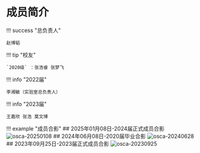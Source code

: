 # 成员简介

!!! success "总负责人"
    
    赵博韬

!!! tip  "校友"

    `2020级` ：张浩睿 张梦飞

!!! info "2022届"
    
    李湘敏（实验室总负责人）

!!! info "2023届"

    王嘉欣 张浩 莫文博

!!! example "成员合影"
    ## 2025年01月08日-2024届正式成员合影
    ![osca-20250108](./osca-20250108.png)
    ## 2024年06月08日-2020届毕业合影
    ![osca-20240628](./osca-20240628.jpg)
    ## 2023年09月25日-2023届正式成员合影
    ![osca-20230925](./osca-20230925.png)